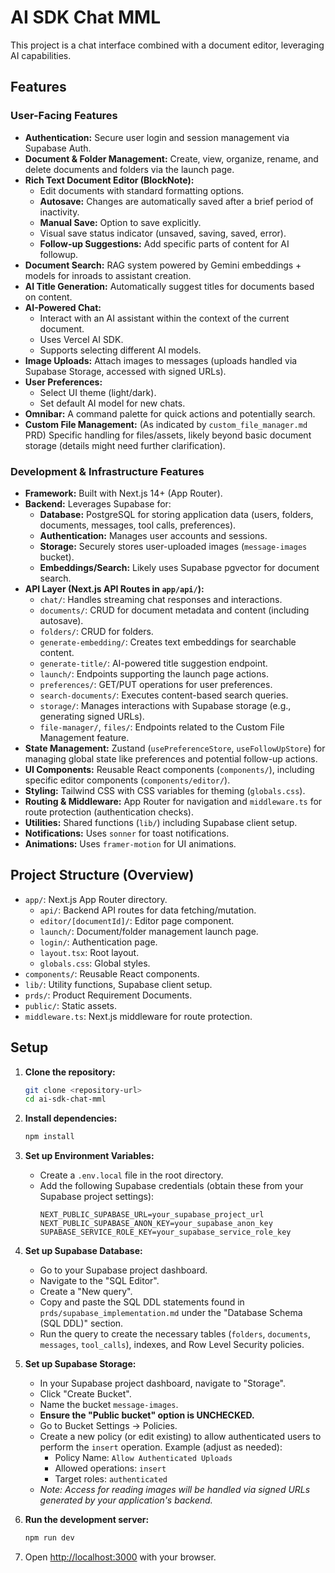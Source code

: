 # AI SDK Chat MML

This project is a chat interface combined with a document editor, leveraging AI capabilities.

## Features

### User-Facing Features

*   **Authentication:** Secure user login and session management via Supabase Auth.
*   **Document & Folder Management:** Create, view, organize, rename, and delete documents and folders via the launch page.
*   **Rich Text Document Editor (BlockNote):** 
    *   Edit documents with standard formatting options.
    *   **Autosave:** Changes are automatically saved after a brief period of inactivity.
    *   **Manual Save:** Option to save explicitly.
    *   Visual save status indicator (unsaved, saving, saved, error).
    *   **Follow-up Suggestions:** Add specific parts of content for AI followup.
*   **Document Search:** RAG system powered by Gemini embeddings + models for inroads to assistant creation.
*   **AI Title Generation:** Automatically suggest titles for documents based on content.
*   **AI-Powered Chat:** 
    *   Interact with an AI assistant within the context    of the current document.
    *   Uses Vercel AI SDK.
    *   Supports selecting different AI models.
*   **Image Uploads:** Attach images to messages (uploads handled via Supabase Storage, accessed with signed URLs).
*   **User Preferences:** 
    *   Select UI theme (light/dark).
    *   Set default AI model for new chats.
*   **Omnibar:** A command palette for quick actions and potentially search.
*   **Custom File Management:** (As indicated by `custom_file_manager.md` PRD) Specific handling for files/assets, likely beyond basic document storage (details might need further clarification).

### Development & Infrastructure Features

*   **Framework:** Built with Next.js 14+ (App Router).
*   **Backend:** Leverages Supabase for:
    *   **Database:** PostgreSQL for storing application data (users, folders, documents, messages, tool calls, preferences).
    *   **Authentication:** Manages user accounts and sessions.
    *   **Storage:** Securely stores user-uploaded images (`message-images` bucket).
    *   **Embeddings/Search:** Likely uses Supabase pgvector for document search.
*   **API Layer (Next.js API Routes in `app/api/`):**
    *   `chat/`: Handles streaming chat responses and interactions.
    *   `documents/`: CRUD for document metadata and content (including autosave).
    *   `folders/`: CRUD for folders.
    *   `generate-embedding/`: Creates text embeddings for searchable content.
    *   `generate-title/`: AI-powered title suggestion endpoint.
    *   `launch/`: Endpoints supporting the launch page actions.
    *   `preferences/`: GET/PUT operations for user preferences.
    *   `search-documents/`: Executes content-based search queries.
    *   `storage/`: Manages interactions with Supabase storage (e.g., generating signed URLs).
    *   `file-manager/`, `files/`: Endpoints related to the Custom File Management feature.
*   **State Management:** Zustand (`usePreferenceStore`, `useFollowUpStore`) for managing global state like preferences and potential follow-up actions.
*   **UI Components:** Reusable React components (`components/`), including specific editor components (`components/editor/`).
*   **Styling:** Tailwind CSS with CSS variables for theming (`globals.css`).
*   **Routing & Middleware:** App Router for navigation and `middleware.ts` for route protection (authentication checks).
*   **Utilities:** Shared functions (`lib/`) including Supabase client setup.
*   **Notifications:** Uses `sonner` for toast notifications.
*   **Animations:** Uses `framer-motion` for UI animations.

## Project Structure (Overview)

*   `app/`: Next.js App Router directory.
    *   `api/`: Backend API routes for data fetching/mutation.
    *   `editor/[documentId]/`: Editor page component.
    *   `launch/`: Document/folder management launch page.
    *   `login/`: Authentication page.
    *   `layout.tsx`: Root layout.
    *   `globals.css`: Global styles.
*   `components/`: Reusable React components.
*   `lib/`: Utility functions, Supabase client setup.
*   `prds/`: Product Requirement Documents.
*   `public/`: Static assets.
*   `middleware.ts`: Next.js middleware for route protection.

## Setup

1.  **Clone the repository:**
    ```bash
    git clone <repository-url>
    cd ai-sdk-chat-mml
    ```

2.  **Install dependencies:**
    ```bash
    npm install
    ```

3.  **Set up Environment Variables:**
    *   Create a `.env.local` file in the root directory.
    *   Add the following Supabase credentials (obtain these from your Supabase project settings):
        ```env
        NEXT_PUBLIC_SUPABASE_URL=your_supabase_project_url
        NEXT_PUBLIC_SUPABASE_ANON_KEY=your_supabase_anon_key
        SUPABASE_SERVICE_ROLE_KEY=your_supabase_service_role_key
        ```

4.  **Set up Supabase Database:**
    *   Go to your Supabase project dashboard.
    *   Navigate to the "SQL Editor".
    *   Create a "New query".
    *   Copy and paste the SQL DDL statements found in `prds/supabase_implementation.md` under the "Database Schema (SQL DDL)" section.
    *   Run the query to create the necessary tables (`folders`, `documents`, `messages`, `tool_calls`), indexes, and Row Level Security policies.

5.  **Set up Supabase Storage:**
    *   In your Supabase project dashboard, navigate to "Storage".
    *   Click "Create Bucket".
    *   Name the bucket `message-images`.
    *   **Ensure the "Public bucket" option is UNCHECKED.**
    *   Go to Bucket Settings -> Policies.
    *   Create a new policy (or edit existing) to allow authenticated users to perform the `insert` operation. Example (adjust as needed):
        *   Policy Name: `Allow Authenticated Uploads`
        *   Allowed operations: `insert`
        *   Target roles: `authenticated`
    *   *Note: Access for reading images will be handled via signed URLs generated by your application's backend.* 

6.  **Run the development server:**
    ```bash
    npm run dev
    ```

7.  Open [http://localhost:3000](http://localhost:3000) with your browser.

